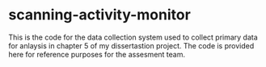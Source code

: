 # scanning-activity-monitor
This is the code for the data collection system used to collect primary data for anlaysis in chapter 5 of my dissertastion project. The code is provided here for reference purposes for the assesment team.  
